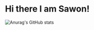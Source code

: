 # Hi there I am Sawon!
![Anurag's GitHub stats](https://github-readme-stats.vercel.app/api?username=abuobaida3009&show_icons=true&theme=radical)
